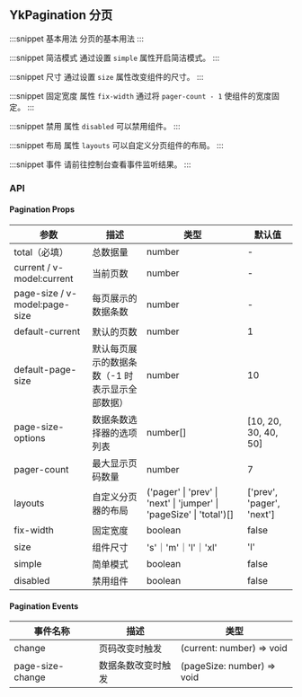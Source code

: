 ## YkPagination 分页

:::snippet
基本用法
分页的基本用法
<PaginationPrimary />
:::

:::snippet
简洁模式
通过设置 `simple` 属性开启简洁模式。
<PaginationSimple />
:::

:::snippet
尺寸
通过设置 `size` 属性改变组件的尺寸。
<PaginationSize />
:::

:::snippet
固定宽度
属性 `fix-width` 通过将 `pager-count - 1` 使组件的宽度固定。
<PaginationFixWidth />
:::

:::snippet
禁用
属性 `disabled` 可以禁用组件。
<PaginationDisabled />
:::

:::snippet
布局
属性 `layouts` 可以自定义分页组件的布局。
<PaginationLayouts />
:::

:::snippet
事件
请前往控制台查看事件监听结果。
<PaginationEvents />
:::

### API

#### Pagination Props

| 参数                          | 描述                                            | 类型                                                                 | 默认值                    |
| ----------------------------- | ----------------------------------------------- | -------------------------------------------------------------------- | ------------------------- |
| total（必填）                 | 总数据量                                        | number                                                               | -                         |
| current / v-model:current     | 当前页数                                        | number                                                               | -                         |
| page-size / v-model:page-size | 每页展示的数据条数                              | number                                                               | -                         |
| default-current               | 默认的页数                                      | number                                                               | 1                         |
| default-page-size             | 默认每页展示的数据条数（-1 时表示显示全部数据） | number                                                               | 10                        |
| page-size-options             | 数据条数选择器的选项列表                        | number[]                                                             | [10, 20, 30, 40, 50]      |
| pager-count                   | 最大显示页码数量                                | number                                                               | 7                         |
| layouts                       | 自定义分页器的布局                              | ('pager' \| 'prev' \| 'next' \| 'jumper' \| 'pageSize' \| 'total')[] | ['prev', 'pager', 'next'] |
| fix-width                     | 固定宽度                                        | boolean                                                              | false                     |
| size                          | 组件尺寸                                        | 's'｜'m'｜'l'｜'xl'                                                  | 'l'                       |
| simple                        | 简单模式                                        | boolean                                                              | false                     |
| disabled                      | 禁用组件                                        | boolean                                                              | false                     |

#### Pagination Events

| 事件名称         | 描述               | 类型                       |
| ---------------- | ------------------ | -------------------------- |
| change           | 页码改变时触发     | (current: number) => void  |
| page-size-change | 数据条数改变时触发 | (pageSize: number) => void |
